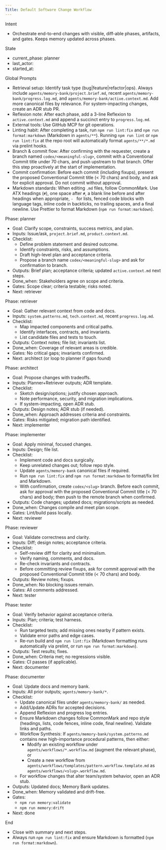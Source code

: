 ```yaml
---
Title: Default Software Change Workflow
---
```


Intent

- Orchestrate end-to-end changes with visible, diff-able phases, artifacts, and gates. Keeps memory updated across phases.

State

- current_phase: planner
- last_actor: <set by agent>
- started_at: <YYYY-MM-DD>

Global Prompts

- Retrieval setup: Identify task type (bug|feature|refactor|ops). Always include `agents/memory-bank/project.brief.md`, recent `agents/memory-bank/progress.log.md`, and `agents/memory-bank/active.context.md`. Add more canonical files by relevance. For system-impacting changes, create an ADR stub PR.
- Reflexion note: After each phase, add a 3-line Reflexion to `active.context.md` and append a succinct entry to `progress.log.md`.
- External tools: Use GitHub MCP for git operations.
- Linting habit: After completing a task, run `npm run lint:fix` and `npm run format:markdown` (Markdown in `agents/**`). Running `npm run lint` or `npm run lint:fix` at the repo root will automatically format `agents/**/*.md` via prelint hooks.
- Branch & commit flow: After confirming with the requester, create a branch named `codex/<meaningful-slug>`, commit with a Conventional Commit title under 70 chars, and push upstream to that branch. Offer this step proactively at the start of implementation.
- Commit confirmation: Before each commit (including fixups), present the proposed Conventional Commit title (< 70 chars) and body, and ask for explicit approval. Do not commit without approval.
- Markdown standards: When editing `.md` files, follow CommonMark. Use ATX headings (`#`), one space after `#`, a blank line before and after headings when appropriate, `- ` for lists, fenced code blocks with language tags, inline code in backticks, no trailing spaces, and a final newline. Use Prettier to format Markdown (`npm run format:markdown`).

Phase: planner

- Goal: Clarify scope, constraints, success metrics, and plan.
- Inputs: Issue/ask, `project.brief.md`, `product.context.md`.
- Checklist:
  - Define problem statement and desired outcome.
  - Identify constraints, risks, and assumptions.
  - Draft high-level plan and acceptance criteria.
  - Propose a branch name `codex/<meaningful-slug>` and ask for confirmation to branch.
- Outputs: Brief plan; acceptance criteria; updated `active.context.md` next steps.
- Done_when: Stakeholders agree on scope and criteria.
- Gates: Scope clear; criteria testable; risks noted.
- Next: retriever

Phase: retriever

- Goal: Gather relevant context from code and docs.
- Inputs: `system.patterns.md`, `tech.context.md`, recent `progress.log.md`.
- Checklist:
  - Map impacted components and critical paths.
  - Identify interfaces, contracts, and invariants.
  - List candidate files and tests to touch.
- Outputs: Context notes; file list; invariants list.
- Done_when: Coverage of relevant areas is credible.
- Gates: No critical gaps; invariants confirmed.
- Next: architect (or loop to planner if gaps found)

Phase: architect

- Goal: Propose changes with tradeoffs.
- Inputs: Planner+Retriever outputs; ADR template.
- Checklist:
  - Sketch design/options; justify chosen approach.
  - Note performance, security, and migration implications.
  - If system-impacting, open ADR stub.
- Outputs: Design notes; ADR stub (if needed).
- Done_when: Approach addresses criteria and constraints.
- Gates: Risks mitigated; migration path identified.
- Next: implementer

Phase: implementer

- Goal: Apply minimal, focused changes.
- Inputs: Design; file list.
- Checklist:
  - Implement code and docs surgically.
  - Keep unrelated changes out; follow repo style.
  - Update `agents/memory-bank` canonical files if required.
  - Run `npm run lint:fix` and `npm run format:markdown` to format/fix lint and Markdown.
  - With confirmation, create `codex/<slug>` branch. Before each commit, ask for approval with the proposed Conventional Commit title (< 70 chars) and body; then push to the remote branch when confirmed.
- Outputs: Code changes; updated docs; migrations/scripts as needed.
- Done_when: Changes compile and meet plan scope.
- Gates: Lint/build pass locally.
- Next: reviewer

Phase: reviewer

- Goal: Validate correctness and clarity.
- Inputs: Diff; design notes; acceptance criteria.
- Checklist:
  - Self-review diff for clarity and minimalism.
  - Verify naming, comments, and docs.
  - Re-check invariants and contracts.
  - Before committing review fixups, ask for commit approval with the proposed Conventional Commit title (< 70 chars) and body.
- Outputs: Review notes; fixups.
- Done_when: No blocking issues remain.
- Gates: All comments addressed.
- Next: tester

Phase: tester

- Goal: Verify behavior against acceptance criteria.
- Inputs: Plan; criteria; test harness.
- Checklist:
  - Run targeted tests; add missing ones nearby if pattern exists.
  - Validate error paths and edge cases.
  - Re-run build and `npm run lint:fix` (Markdown formatting runs automatically via prelint, or run `npm run format:markdown`).
- Outputs: Test results; fixes.
- Done_when: Criteria met; no regressions visible.
- Gates: CI passes (if applicable).
- Next: documenter

Phase: documenter

- Goal: Update docs and memory bank.
- Inputs: All prior outputs; `agents/memory-bank/*`.
- Checklist:
  - Update canonical files under `agents/memory-bank/` as needed.
  - Add/Update ADRs for accepted decisions.
  - Append Reflexion and progress log entries.
  - Ensure Markdown changes follow CommonMark and repo style (headings, lists, code fences, inline code, final newline). Validate links and paths.
  - Workflow Synthesis: If `agents/memory-bank/system.patterns.md` contains new high-importance procedural patterns, then either:
    - Modify an existing workflow under `agents/workflows/*.workflow.md` (augment the relevant phase), or
    - Create a new workflow from `agents/workflows/templates/pattern.workflow.template.md` as `agents/workflows/<slug>.workflow.md`.
  - For workflow changes that alter team/system behavior, open an ADR stub.
- Outputs: Updated docs; Memory Bank updates.
- Done_when: Memory validated and drift-free.
- Gates:
  - `npm run memory:validate`
  - `npm run memory:drift`
- Next: done

End

- Close with summary and next steps.
- Always run `npm run lint:fix` and ensure Markdown is formatted (`npm run format:markdown`).
